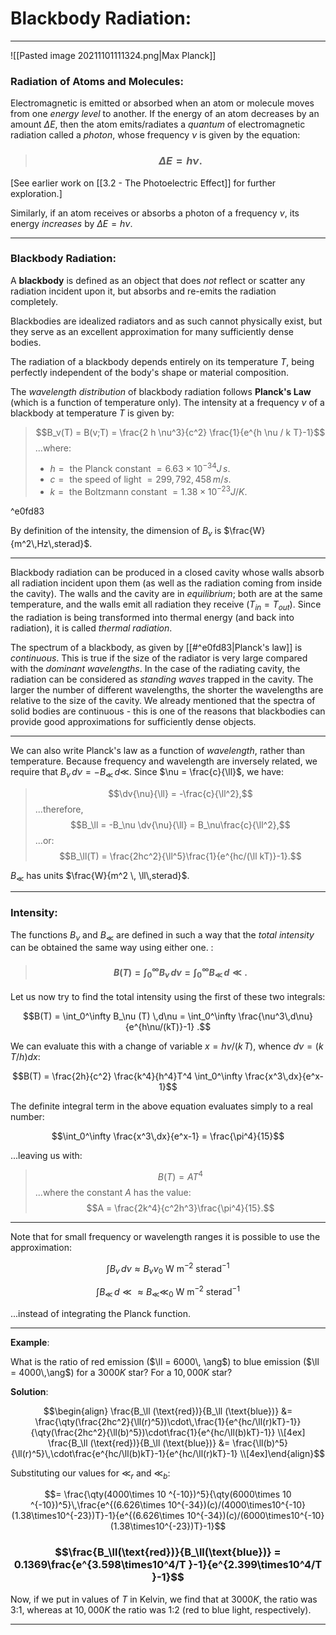 # Blackbody Radiation:
***

![[Pasted image 20211101111324.png|Max Planck]]


### Radiation of Atoms and Molecules:

Electromagnetic is emitted or absorbed when an atom or molecule moves from one *energy level* to another. If the energy of an atom decreases by an amount $\Delta E$, then the atom emits/radiates a *quantum* of electromagnetic radiation called a *photon*, whose frequency $\nu$ is given by the equation:

> ### $$\Delta E = h \nu.$$

[See earlier work on [[3.2 - The Photoelectric Effect]] for further exploration.]

Similarly, if an atom receives or absorbs a photon of a frequency $\nu$, its energy *increases* by $\Delta E = h \nu.$

***

### Blackbody Radiation:

A **blackbody** is defined as an object that does *not* reflect or scatter any radiation incident upon it, but absorbs and re-emits the radiation completely. 

Blackbodies are idealized radiators and as such cannot physically exist, but they serve as an excellent approximation for many sufficiently dense bodies. 

The radiation of a blackbody depends entirely on its temperature $T$, being perfectly independent of the body's shape or material composition. 

The *wavelength distribution* of blackbody radiation follows **Planck's Law** (which is a function of temperature only). The intensity at a frequency $\nu$ of a blackbody at temperature $T$ is given by:

>  $$B_v(T) = B(v;T) = \frac{2 h \nu^3}{c^2} \frac{1}{e^{h \nu / k T}-1}$$
>  ...where:
>  - $h = \text{ the Planck constant }= 6.63 \times 10^{-34}J\,s.$
>  - $c = \text{ the speed of light } = 299,792,458\,m/s.$
>  - $k = \text{ the Boltzmann constant } = 1.38\times10^{-23}J/K.$

^e0fd83


By definition of the intensity, the dimension of $B_v$ is $\frac{W}{m^2\,Hz\,sterad}$.
***

Blackbody radiation can be produced in a closed cavity whose walls absorb all radiation incident upon them (as well as the radiation coming from inside the cavity). The walls and the cavity are in *equilibrium*; both are at the same temperature, and the walls emit all radiation they receive $(T_{in} = T_{out})$. Since the radiation is being transformed into thermal energy (and back into radiation), it is called *thermal radiation*. 

The spectrum of a blackbody, as given by [[#^e0fd83|Planck's law]] is *continuous*. This is true if the size of the radiator is very large compared with the *dominant wavelengths*. In the case of the radiating cavity, the radiation can be considered as *standing waves* trapped in the cavity. The larger the number of different wavelengths, the shorter the wavelengths are relative to the size of the cavity. We already mentioned that the spectra of solid bodies are continuous - this is one of the reasons that blackbodies can provide good approximations for sufficiently dense objects. 

***

We can also write Planck's law as a function of *wavelength*, rather than temperature. Because frequency and wavelength are inversely related, we require that $B_\nu\,d\nu  = - B_\ll \,d\ll$. Since $\nu = \frac{c}{\ll}$, we have:

>  $$\dv{\nu}{\ll} = -\frac{c}{\ll^2},$$
>  ...therefore, 
>  $$B_\ll = -B_\nu \dv{\nu}{\ll} = B_\nu\frac{c}{\ll^2},$$
>  ...or:
>  $$B_\ll(T) = \frac{2hc^2}{\ll^5}\frac{1}{e^{hc/(\ll kT)}-1}.$$


$B_\ll$ has units $\frac{W}{m^2 \, \ll\,sterad}$.

***

### Intensity: 

The functions $B_\nu$ and $B_\ll$ are defined in such a way that the *total intensity* can be obtained the same way using either one. :


> #### $$B(T) = \int_0^\infty B_\nu\,d\nu = \int_0^\infty B_\ll\,d\ll.$$

Let us now try to find the total intensity using the first of these two integrals:

$$B(T) = \int_0^\infty B_\nu (T) \,d\nu = \int_0^\infty \frac{\nu^3\,d\nu}{e^{h\nu/(kT)}-1} .$$

We can evaluate this with a change of variable $x = h\nu/(k\,T)$, whence $d\nu = (k\,T/h)dx:$

$$B(T) = \frac{2h}{c^2} \frac{k^4}{h^4}T^4 \int_0^\infty \frac{x^3\,dx}{e^x-1}$$

The definite integral term in the above equation evaluates simply to a real number:

$$\int_0^\infty \frac{x^3\,dx}{e^x-1} = \frac{\pi^4}{15}$$

...leaving us with: 

> $$B(T) = A T^4 $$
> ...where the constant $A$ has the value:
> $$A = \frac{2k^4}{c^2h^3}\frac{\pi^4}{15}.$$

***

Note that for small frequency or wavelength ranges it is possible to use the approximation: 

$$\int B_\nu \,d\nu \approx B_\nu \nu_0 \text{ W m$^{-2}$ sterad$^{-1}$}$$

$$\int B_\ll \,d\ll \approx B_\ll \ll_0 \text{ W m$^{-2}$ sterad$^{-1}$}$$

...instead of integrating the Planck function. 

***

**Example**: 

What is the ratio of red emission ($\ll = 6000\, \ang$) to blue emission ($\ll = 4000\,\ang$) for a $3000K$ star? For a $10,000K$ star? 

**Solution**: 

$$\begin{align} \frac{B_\ll (\text{red})}{B_\ll (\text{blue})} &= \frac{\qty(\frac{2hc^2}{\ll(r)^5})\cdot\,\frac{1}{e^{hc/\ll(r)kT}-1}}{\qty(\frac{2hc^2}{\ll(b)^5})\cdot\frac{1}{e^{hc/\ll(b)kT}-1}} \\[4ex] \frac{B_\ll (\text{red})}{B_\ll (\text{blue})} &= \frac{\ll(b)^5}{\ll(r)^5}\,\cdot\frac{e^{hc/\ll(b)kT}-1}{e^{hc/\ll(r)kT}-1} \\[4ex]\end{align}$$

Substituting our values for $\ll_r$ and $\ll_b$:

$$= \frac{\qty(4000\times 10 ^{-10})^5}{\qty(6000\times 10 ^{-10})^5}\,\frac{e^{(6.626\times 10^{-34})(c)/(4000\times10^{-10}(1.38\times10^{-23})T}-1}{e^{(6.626\times 10^{-34})(c)/(6000\times10^{-10}(1.38\times10^{-23})T}-1}$$

### $$\frac{B_\ll(\text{red})}{B_\ll(\text{blue})} = 0.1369\frac{e^{3.598\times10^4/T }-1}{e^{2.399\times10^4/T }-1}$$

Now, if we put in values of $T$ in Kelvin, we find that at $3000K$, the ratio was 3:1, whereas at $10,000K$ the ratio was 1:2 (red to blue light, respectively).

***
